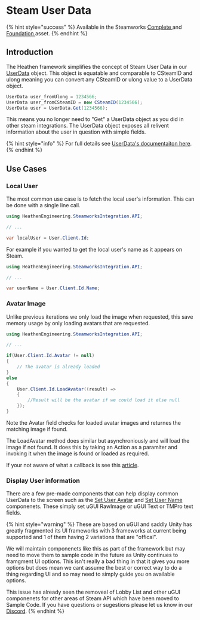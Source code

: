# Steam User Data

{% hint style="success" %}
Available in the Steamworks [Complete ](https://assetstore.unity.com/packages/tools/integration/steamworks-v2-complete-190316)and [Foundation ](https://assetstore.unity.com/packages/tools/utilities/ux-v2-foundation-202671)asset.
{% endhint %}

## Introduction

The Heathen framework simplifies the concept of Steam User Data in our [UserData](../../objects/user-data.md) object. This object is equatable and comparable to CSteamID and ulong meaning you can convert any CSteamID or ulong value to a UserData object.

```csharp
UserData user_fromUlong = 1234566;
UserData user_fromCSteamID = new CSteamID(1234566);
UserData user = UserData.Get(1234566);
```

This means you no longer need to "Get" a UserData object as you did in other steam integrations. The UserData object exposes all relivent information about the user in question with simple fields.&#x20;

{% hint style="info" %}
For full details see [UserData's documentaiton here](../../objects/user-data.md).
{% endhint %}

## Use Cases

### Local User

The most common use case is to fetch the local user's information. This can be done with a single line call.

```csharp
using HeathenEngineering.SteamworksIntegration.API;

// ...

var localUser = User.Client.Id;
```

For example if you wanted to get the local user's name as it appears on Steam.

```csharp
using HeathenEngineering.SteamworksIntegration.API;

// ...

var userName = User.Client.Id.Name;
```

### Avatar Image

Unlike previous iterations we only load the image when requested, this save memory usage by only loading avatars that are requested.

```csharp
using HeathenEngineering.SteamworksIntegration.API;

// ...

if(User.Client.Id.Avatar != null)
{    
    // The avatar is already loaded
}
else
{
    User.Client.Id.LoadAvatar((result) => 
    {
        //Result will be the avatar if we could load it else null
    });
}
```

Note the Avatar field checks for loaded avatar images and returnes the matching image if found.

The LoadAvatar method does similar but asynchroniously and will load the image if not found. It does this by taking an Action as a paramiter and invoking it when the image is found or loaded as required.

If your not aware of what a callback is see this [article](../../../../company/concepts/lambda-expressions.md#callbacks).

### Display User information

There are a few pre-made components that can help display common UserData to the screen such as the [Set User Avatar](../../components/set-user-avatar.md) and [Set User Name](../../components/set-user-name.md) componenets. These simply set uGUI RawImage or uGUI Text or TMPro text fields.&#x20;

{% hint style="warning" %}
These are based on uGUI and saddly Unity has greatly fragmented its UI frameworks with 3 frameworks at current being supported and 1 of them having 2 variations that are "offical".



We will maintain componenets like this as part of the framework but may need to move them to sample code in the future as Unity continues to framgment UI options. This isn't really a bad thing in that it gives you more options but does mean we cant assume the best or correct way to do a thing regarding UI and so may need to simply guide you on available options.



This issue has already seen the removeal of Lobby List and other uGUI componenets for other areas of Steam API which have been moved to Sample Code. If you have questions or sugestions please let us know in our [Discord](https://discord.gg/6X3xrRc).
{% endhint %}
